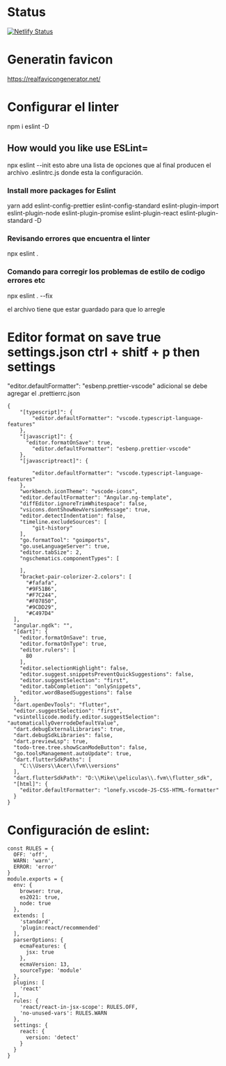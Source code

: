 # Status

[![Netlify Status](https://api.netlify.com/api/v1/badges/d4bb6ce0-1650-453c-9400-b1ad07853a63/deploy-status)](https://app.netlify.com/sites/leoportolionext/deploys)


# Generatin favicon

https://realfavicongenerator.net/


# Configurar el linter
npm i eslint -D





## How would you like use ESLint=
npx eslint --init 
esto abre una lista de opciones que al final producen el archivo .eslintrc.js donde esta la configuración.


### Install more packages for Eslint
yarn add eslint-config-prettier  eslint-config-standard  eslint-plugin-import eslint-plugin-node eslint-plugin-promise eslint-plugin-react eslint-plugin-standard  -D


### Revisando errores que encuentra el linter
npx eslint .


### Comando para corregir los problemas de estilo de codigo errores etc
 npx eslint . --fix

 el archivo tiene que estar guardado para que lo arregle


# Editor format on save true settings.json ctrl + shitf + p then settings
   "editor.defaultFormatter": "esbenp.prettier-vscode"
   adicional se debe agregar el  .prettierrc.json

   
````
{
    "[typescript]": {
        "editor.defaultFormatter": "vscode.typescript-language-features"
    },
    "[javascript]": {
      "editor.formatOnSave": true,
        "editor.defaultFormatter": "esbenp.prettier-vscode"
    },
    "[javascriptreact]": {

        "editor.defaultFormatter": "vscode.typescript-language-features"
    },
    "workbench.iconTheme": "vscode-icons",
    "editor.defaultFormatter": "Angular.ng-template",
    "diffEditor.ignoreTrimWhitespace": false,
    "vsicons.dontShowNewVersionMessage": true,
    "editor.detectIndentation": false,
    "timeline.excludeSources": [
        "git-history"
    ],
    "go.formatTool": "goimports",
    "go.useLanguageServer": true,
    "editor.tabSize": 2,
    "ngschematics.componentTypes": [
    
    ],
    "bracket-pair-colorizer-2.colors": [
      "#fafafa",
      "#9F51B6",
      "#F7C244",
      "#F07850",
      "#9CDD29",
      "#C497D4"
  ],
  "angular.ngdk": "",
  "[dart]": {
    "editor.formatOnSave": true,
    "editor.formatOnType": true,
    "editor.rulers": [
      80
    ],
    "editor.selectionHighlight": false,
    "editor.suggest.snippetsPreventQuickSuggestions": false,
    "editor.suggestSelection": "first",
    "editor.tabCompletion": "onlySnippets",
    "editor.wordBasedSuggestions": false
  },
  "dart.openDevTools": "flutter",
  "editor.suggestSelection": "first",
  "vsintellicode.modify.editor.suggestSelection": "automaticallyOverrodeDefaultValue",
  "dart.debugExternalLibraries": true,
  "dart.debugSdkLibraries": false,
  "dart.previewLsp": true,
  "todo-tree.tree.showScanModeButton": false,
  "go.toolsManagement.autoUpdate": true,
  "dart.flutterSdkPaths": [
    "C:\\Users\\Acer\\fvm\\versions"
  ],
  "dart.flutterSdkPath": "D:\\Mike\\peliculas\\.fvm\\flutter_sdk",
  "[html]": {
    "editor.defaultFormatter": "lonefy.vscode-JS-CSS-HTML-formatter"
  }
}
````
# Configuración de eslint:

````
const RULES = {
  OFF: 'off',
  WARN: 'warn',
  ERROR: 'error'
}
module.exports = {
  env: {
    browser: true,
    es2021: true,
    node: true
  },
  extends: [
    'standard',
    'plugin:react/recommended'
  ],
  parserOptions: {
    ecmaFeatures: {
      jsx: true
    },
    ecmaVersion: 13,
    sourceType: 'module'
  },
  plugins: [
    'react'
  ],
  rules: {
    'react/react-in-jsx-scope': RULES.OFF,
    'no-unused-vars': RULES.WARN
  },
  settings: {
    react: {
      version: 'detect'
    }
  }
}

````